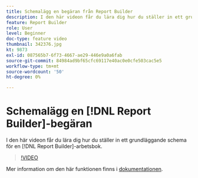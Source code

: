 ```yaml
---
title: Schemalägg en begäran från Report Builder
description: I den här videon får du lära dig hur du ställer in ett grundläggande schema för en Report Builder-arbetsbok.
feature: Report Builder
role: User
level: Beginner
doc-type: feature video
thumbnail: 342376.jpg
kt: 9873
exl-id: 087565b7-6f73-4667-ae29-446e9a0a6fab
source-git-commit: 84984ad9bf65cfc69117e40ac0e0cfe503cac5e5
workflow-type: tm+mt
source-wordcount: '50'
ht-degree: 0%

---
```


# Schemalägg en [!DNL Report Builder]-begäran

I den här videon får du lära dig hur du ställer in ett grundläggande schema för en [!DNL Report Builder]-arbetsbok.

>[!VIDEO](https://video.tv.adobe.com/v/342376/?quality=12&learn=on)

Mer information om den här funktionen finns i [dokumentationen](https://experienceleague.adobe.com/docs/analytics/analyze/report-builder/t-schedule-a-data-request.html?lang=en).
